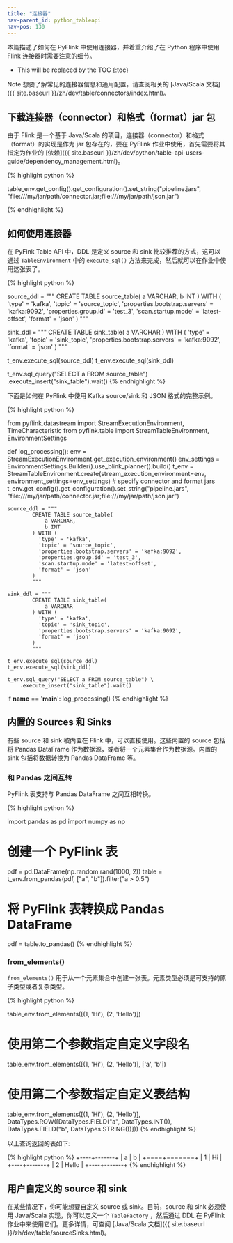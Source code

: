 ```yaml
---
title: "连接器"
nav-parent_id: python_tableapi
nav-pos: 130
---
```

<!--
Licensed to the Apache Software Foundation (ASF) under one
or more contributor license agreements.  See the NOTICE file
distributed with this work for additional information
regarding copyright ownership.  The ASF licenses this file
to you under the Apache License, Version 2.0 (the
"License"); you may not use this file except in compliance
with the License.  You may obtain a copy of the License at

  http://www.apache.org/licenses/LICENSE-2.0

Unless required by applicable law or agreed to in writing,
software distributed under the License is distributed on an
"AS IS" BASIS, WITHOUT WARRANTIES OR CONDITIONS OF ANY
KIND, either express or implied.  See the License for the
specific language governing permissions and limitations
under the License.
-->


本篇描述了如何在 PyFlink 中使用连接器，并着重介绍了在 Python 程序中使用 Flink 连接器时需要注意的细节。

* This will be replaced by the TOC
{:toc}

<span class="label label-info">Note</span> 想要了解常见的连接器信息和通用配置，请查阅相关的 [Java/Scala 文档]({{ site.baseurl }}/zh/dev/table/connectors/index.html)。

## 下载连接器（connector）和格式（format）jar 包

由于 Flink 是一个基于 Java/Scala 的项目，连接器（connector）和格式（format）的实现是作为 jar 包存在的，要在 PyFlink 作业中使用，首先需要将其指定为作业的 [依赖]({{ site.baseurl }}/zh/dev/python/table-api-users-guide/dependency_management.html)。

{% highlight python %}

table_env.get_config().get_configuration().set_string("pipeline.jars", "file:///my/jar/path/connector.jar;file:///my/jar/path/json.jar")

{% endhighlight %}

## 如何使用连接器

在 PyFink Table API 中，DDL 是定义 source 和 sink 比较推荐的方式，这可以通过 `TableEnvironment` 中的 `execute_sql()` 方法来完成，然后就可以在作业中使用这张表了。

{% highlight python %}

source_ddl = """
        CREATE TABLE source_table(
            a VARCHAR,
            b INT
        ) WITH (
          'type' = 'kafka',
          'topic' = 'source_topic',
          'properties.bootstrap.servers' = 'kafka:9092',
          'properties.group.id' = 'test_3',
          'scan.startup.mode' = 'latest-offset',
          'format' = 'json'
        )
        """

sink_ddl = """
        CREATE TABLE sink_table(
            a VARCHAR
        ) WITH (
          'type' = 'kafka',
          'topic' = 'sink_topic',
          'properties.bootstrap.servers' = 'kafka:9092',
          'format' = 'json'
        )
        """

t_env.execute_sql(source_ddl)
t_env.execute_sql(sink_ddl)

t_env.sql_query("SELECT a FROM source_table") \
    .execute_insert("sink_table").wait()
{% endhighlight %}

下面是如何在 PyFlink 中使用 Kafka source/sink 和 JSON 格式的完整示例。

{% highlight python %}

from pyflink.datastream import StreamExecutionEnvironment, TimeCharacteristic
from pyflink.table import StreamTableEnvironment, EnvironmentSettings


def log_processing():
    env = StreamExecutionEnvironment.get_execution_environment()
    env_settings = EnvironmentSettings.Builder().use_blink_planner().build()
    t_env = StreamTableEnvironment.create(stream_execution_environment=env, environment_settings=env_settings)
    # specify connector and format jars
    t_env.get_config().get_configuration().set_string("pipeline.jars", "file:///my/jar/path/connector.jar;file:///my/jar/path/json.jar")
    
    source_ddl = """
            CREATE TABLE source_table(
                a VARCHAR,
                b INT
            ) WITH (
              'type' = 'kafka',
              'topic' = 'source_topic',
              'properties.bootstrap.servers' = 'kafka:9092',
              'properties.group.id' = 'test_3',
              'scan.startup.mode' = 'latest-offset',
              'format' = 'json'
            )
            """

    sink_ddl = """
            CREATE TABLE sink_table(
                a VARCHAR
            ) WITH (
              'type' = 'kafka',
              'topic' = 'sink_topic',
              'properties.bootstrap.servers' = 'kafka:9092',
              'format' = 'json'
            )
            """

    t_env.execute_sql(source_ddl)
    t_env.execute_sql(sink_ddl)

    t_env.sql_query("SELECT a FROM source_table") \
        .execute_insert("sink_table").wait()


if __name__ == '__main__':
    log_processing()
{% endhighlight %}


## 内置的 Sources 和 Sinks

有些 source 和 sink 被内置在 Flink 中，可以直接使用。这些内置的 source 包括将 Pandas DataFrame 作为数据源，或者将一个元素集合作为数据源。内置的 sink 包括将数据转换为 Pandas DataFrame 等。

### 和 Pandas 之间互转

PyFlink 表支持与 Pandas DataFrame 之间互相转换。

{% highlight python %}

import pandas as pd
import numpy as np

# 创建一个 PyFlink 表
pdf = pd.DataFrame(np.random.rand(1000, 2))
table = t_env.from_pandas(pdf, ["a", "b"]).filter("a > 0.5")

# 将 PyFlink 表转换成 Pandas DataFrame
pdf = table.to_pandas()
{% endhighlight %}

### from_elements()

`from_elements()` 用于从一个元素集合中创建一张表。元素类型必须是可支持的原子类型或者复杂类型。

{% highlight python %}

table_env.from_elements([(1, 'Hi'), (2, 'Hello')])

# 使用第二个参数指定自定义字段名
table_env.from_elements([(1, 'Hi'), (2, 'Hello')], ['a', 'b'])

# 使用第二个参数指定自定义表结构
table_env.from_elements([(1, 'Hi'), (2, 'Hello')],
                        DataTypes.ROW([DataTypes.FIELD("a", DataTypes.INT()),
                                       DataTypes.FIELD("b", DataTypes.STRING())]))
{% endhighlight %}

以上查询返回的表如下:

{% highlight python %}
+----+-------+
| a  |   b   |
+====+=======+
| 1  |  Hi   |
+----+-------+
| 2  | Hello |
+----+-------+
{% endhighlight %}

## 用户自定义的 source 和 sink

在某些情况下，你可能想要自定义 source 或 sink。目前，source 和 sink 必须使用 Java/Scala 实现，你可以定义一个 `TableFactory` ，然后通过 DDL 在 PyFlink 作业中来使用它们。更多详情，可查阅 [Java/Scala 文档]({{ site.baseurl }}/zh/dev/table/sourceSinks.html)。

